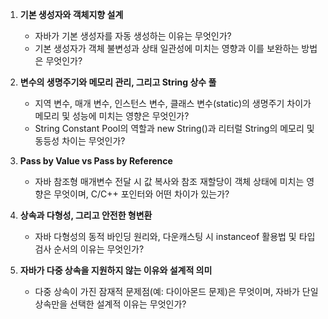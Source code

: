1. **기본 생성자와 객체지향 설계**
    - 자바가 기본 생성자를 자동 생성하는 이유는 무엇인가?
    - 기본 생성자가 객체 불변성과 상태 일관성에 미치는 영향과 이를 보완하는 방법은 무엇인가?

2. **변수의 생명주기와 메모리 관리, 그리고 String 상수 풀**
    - 지역 변수, 매개 변수, 인스턴스 변수, 클래스 변수(static)의 생명주기 차이가 메모리 및 성능에 미치는 영향은 무엇인가?
    - String Constant Pool의 역할과 new String()과 리터럴 String의 메모리 및 동등성 차이는 무엇인가?

3. **Pass by Value vs Pass by Reference**
    - 자바 참조형 매개변수 전달 시 값 복사와 참조 재할당이 객체 상태에 미치는 영향은 무엇이며, C/C++ 포인터와 어떤 차이가 있는가?

4. **상속과 다형성, 그리고 안전한 형변환**
    - 자바 다형성의 동적 바인딩 원리와, 다운캐스팅 시 instanceof 활용법 및 타입 검사 순서의 이유는 무엇인가?

5. **자바가 다중 상속을 지원하지 않는 이유와 설계적 의미**
    - 다중 상속이 가진 잠재적 문제점(예: 다이아몬드 문제)은 무엇이며, 자바가 단일 상속만을 선택한 설계적 이유는 무엇인가?
